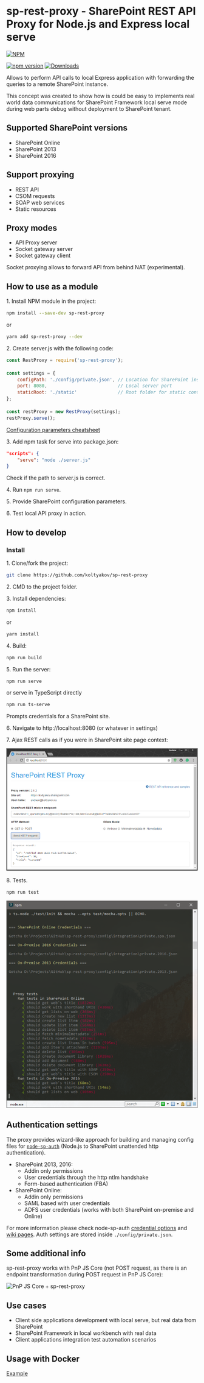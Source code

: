 # sp-rest-proxy - SharePoint REST API Proxy for Node.js and Express local serve

[![NPM](https://nodei.co/npm/sp-rest-proxy.png?mini=true&downloads=true&downloadRank=true&stars=true)](https://nodei.co/npm/sp-rest-proxy/)

[![npm version](https://badge.fury.io/js/sp-rest-proxy.svg)](https://badge.fury.io/js/sp-rest-proxy)
[![Downloads](https://img.shields.io/npm/dm/sp-rest-proxy.svg)](https://www.npmjs.com/package/sp-rest-proxy)

Allows to perform API calls to local Express application with forwarding the queries to a remote SharePoint instance.

This concept was created to show how is could be easy to implements real world data communications for SharePoint Framework local serve mode during web parts debug without deployment to SharePoint tenant.

## Supported SharePoint versions
- SharePoint Online
- SharePoint 2013
- SharePoint 2016

## Support proxying
- REST API
- CSOM requests
- SOAP web services
- Static resources

## Proxy modes
- API Proxy server
- Socket gateway server
- Socket gateway client

Socket proxying allows to forward API from behind NAT (experimental).

## How to use as a module

1\. Install NPM module in the project:

```bash
npm install --save-dev sp-rest-proxy
```

or

```bash
yarn add sp-rest-proxy --dev
```

2\. Create server.js with the following code:

```javascript
const RestProxy = require('sp-rest-proxy');

const settings = {
    configPath: './config/private.json', // Location for SharePoint instance mapping and credentials
    port: 8080,                          // Local server port
    staticRoot: './static'               // Root folder for static content
};

const restProxy = new RestProxy(settings);
restProxy.serve();
```

[Configuration parameters cheatsheet](https://github.com/koltyakov/sp-rest-proxy/tree/master/docs/authparameters.md)

3\. Add npm task for serve into package.json:

```json
"scripts": {
    "serve": "node ./server.js"
}
```

Check if the path to server.js is correct.

4\. Run `npm run serve`.

5\. Provide SharePoint configuration parameters.

6\. Test local API proxy in action.

## How to develop

### Install

1\. Clone/fork the project:

```bash
git clone https://github.com/koltyakov/sp-rest-proxy
```

2\. CMD to the project folder.

3\. Install dependencies:

```bash
npm install
```

or

```bash
yarn install
```

4\. Build:

```bash
npm run build
```

5\. Run the server:

```bash
npm run serve
```

or serve in TypeScript directly

```bash
npm run ts-serve
```

Prompts credentials for a SharePoint site.

6\. Navigate to http://localhost:8080 (or whatever in settings)

7\. Ajax REST calls as if you were in SharePoint site page context:

![REST Client Example](./docs/img/client-example.png)

8\. Tests.

```bash
npm run test
```

![Tests Example](./docs/img/tests-example.png)

## Authentication settings

The proxy provides wizard-like approach for building and managing config files for [`node-sp-auth`](https://github.com/s-KaiNet/node-sp-auth) (Node.js to SharePoint unattended http authentication).

- SharePoint 2013, 2016:
  - Addin only permissions
  - User credentials through the http ntlm handshake
  - Form-based authentication (FBA)
- SharePoint Online:
  - Addin only permissions
  - SAML based with user credentials
  - ADFS user credentials (works with both SharePoint on-premise and Online)

For more information please check node-sp-auth [credential options](https://github.com/s-KaiNet/node-sp-auth#params) and [wiki pages](https://github.com/s-KaiNet/node-sp-auth/wiki).
Auth settings are stored inside `./config/private.json`.

## Some additional info

sp-rest-proxy works with PnP JS Core (not POST request, as there is an endpoint transformation during POST request in PnP JS Core):

![PnP JS Core + sp-rest-proxy](http://koltyakov.ru/images/pnp-sp-rest-proxy.png)

## Use cases

- Client side applications development with local serve, but real data from SharePoint
- SharePoint Framework in local workbench with real data
- Client applications integration test automation scenarios

## Usage with Docker

[Example](https://github.com/koltyakov/sp-rest-proxy/tree/master/docker)